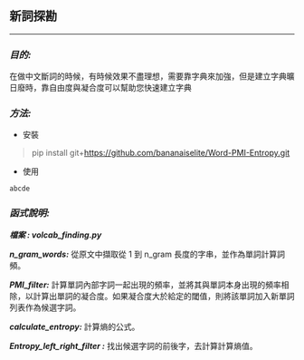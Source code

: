 ## **新詞探勘**
------
### ***目的:***
在做中文斷詞的時候，有時候效果不盡理想，需要靠字典來加強，但是建立字典曠日廢時，靠自由度與凝合度可以幫助您快速建立字典
### ***方法:***
* 安裝
 > pip install git+https://github.com/bananaiselite/Word-PMI-Entropy.git
* 使用
```
abcde
```
### ***函式說明:***
***檔案 : volcab_finding.py***

***n_gram_words:***
從原文中擷取從 1 到 n_gram 長度的字串，並作為單詞計算詞頻。

***PMI_filter:***
計算單詞內部字詞一起出現的頻率，並將其與單詞本身出現的頻率相除，以計算出單詞的凝合度。如果凝合度大於給定的閾值，則將該單詞加入新單詞列表作為候選字詞。

***calculate_entropy:*** 
計算熵的公式。

***Entropy_left_right_filter :*** 
找出候選字詞的前後字，去計算計算熵值。

